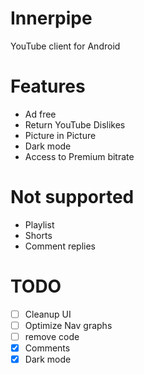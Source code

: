 # Innerpipe
YouTube client for Android

# Features
- Ad free
- Return YouTube Dislikes
- Picture in Picture
- Dark mode
- Access to Premium bitrate

# Not supported
- Playlist
- Shorts
- Comment replies

# TODO
- [ ] Cleanup UI
- [ ] Optimize Nav graphs
- [ ] remove code
- [x] Comments
- [x] Dark mode
